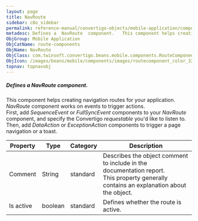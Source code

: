 ```yaml
---
layout: page
title: NavRoute
sidebar: c8o_sidebar
permalink: reference-manual/convertigo-objects/mobile-application/components/route-components/navroute/
metadesc: Defines a  NavRoute  component.   This component helps creating navigation routes for your application.  NavRoute  component works on events to trigge
ObjGroup: Mobile Application
ObjCatName: route-components
ObjName: NavRoute
ObjClass: com.twinsoft.convertigo.beans.mobile.components.RouteComponent
ObjIcon: /images/beans/mobile/components/images/routecomponent_color_32x32.png
topnav: topnavobj
---
```

##### Defines a <i>NavRoute</i> component. 

This component helps creating navigation routes for your application.<br/><i>NavRoute</i> component works on events to trigger actions.<br/>First, add <i>SequenceEvent</i> or <i>FullSyncEvent</i> components to your <i>NavRoute</i> component, and specify the Convertigo <i>requestable</i> you'd like to listen to.<br>Then, add <i>DataAction</i> or <i>ExceptionAction</i> components to trigger a page navigation or a toast.

Property | Type | Category | Description
--- | --- | --- | ---
Comment | String | standard | Describes the object comment to include in the documentation report.<br/>This property generally contains an explanation about the object.
Is active | boolean | standard | Defines whether the route is active.<br/>
